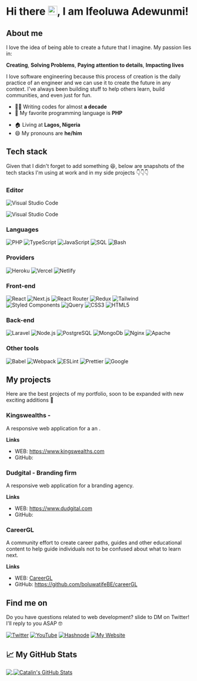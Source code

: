 <!-- ![Ifeoluwa Adewunmi - Software Engineer](./banner.png) -->
# Hi there <img src="https://raw.githubusercontent.com/MartinHeinz/MartinHeinz/master/wave.gif" width="25px">, I am Ifeoluwa Adewunmi!

## About me

I love the idea of being able to create a future that I imagine. My passion lies in:

**Creating**,
**Solving Problems**,
**Paying attention to details**,
**Impacting lives**

I love software engineering because this process of creation is the daily practice of an engineer and we can use it to create the future in any context. I've always been building stuff to help others learn, build communities, and even just for fun.

- 👨‍💻 Writing codes for almost **a decade**
- 🧰 My favorite programming language is **PHP**
<!--- 💼 Working at **Z1 Digital Studio**-->
- 🏠 Living at **Lagos, Nigeria**
- 😄 My pronouns are **he/him**
<!--- 🐱 **Cat** person-->
<!--- 🏓 Great **Ping Pong** player-->
<!--- 🎧 I love listening to [**Adagio For Strings by Tiësto**](https://www.youtube.com/watch?v=ZXA6DvfgzrI)-->

## Tech stack

Given that I didn't forget to add something 😆, below are snapshots of the tech stacks I'm using at work and in my side projects 👇👇👇

### Editor

![Visual Studio Code](https://img.shields.io/badge/-Visual_Studio_Code-007ACC?style=for-the-badge&logo=Visual%20Studio%20Code&logoColor=white&labelColor=101010)

![Visual Studio Code](https://img.shields.io/badge/-Sublime_Text-F7DF1E?style=for-the-badge&logo=Sublime%20Text&logoColor=gold&labelColor=101010)

### Languages

![PHP](https://img.shields.io/badge/-PHP-8993BE?style=for-the-badge&logo=php&logoColor=white&labelColor=101010)
![TypeScript](https://img.shields.io/badge/-TypeScript-3178C6?style=for-the-badge&logo=typescript&logoColor=white&labelColor=101010)
![JavaScript](https://img.shields.io/badge/-JavaScript-F7DF1E?style=for-the-badge&logo=javascript&logoColor=white&labelColor=101010)
![SQL](https://img.shields.io/badge/-SQL-003B57?style=for-the-badge&logo=sqlite&logoColor=white&labelColor=101010)
![Bash](https://img.shields.io/badge/-Bash-4EAA25?style=for-the-badge&logo=gnu%20bash&logoColor=white&labelColor=101010)

### Providers

![Heroku](https://img.shields.io/badge/-Heroku-430098?style=for-the-badge&logo=heroku&logoColor=white&labelColor=101010)
![Vercel](https://img.shields.io/badge/-Vercel-000000?style=for-the-badge&logo=vercel&logoColor=white&labelColor=101010)
![Netlify](https://img.shields.io/badge/-Netlify-00C7B7?style=for-the-badge&logo=netlify&logoColor=white&labelColor=101010)

<!--
![Cloudflare](https://img.shields.io/badge/-Cloudflare-F38020?style=for-the-badge&logo=cloudflare&logoColor=white&labelColor=101010)
![OVH](https://img.shields.io/badge/-OVH-123F6D?style=for-the-badge&logo=ovh&logoColor=white&labelColor=101010)
![Firebase](https://img.shields.io/badge/-Firebase-FFCA28?style=for-the-badge&logo=firebase&logoColor=white&labelColor=101010)
-->

### Front-end

![React](https://img.shields.io/badge/-React-61dafb?style=for-the-badge&logo=react&logoColor=white&labelColor=101010)
![Next.js](https://img.shields.io/badge/-Next.js-000000?style=for-the-badge&logo=next.js&logoColor=white&labelColor=101010)
![React Router](https://img.shields.io/badge/-React_Router-CA4245?style=for-the-badge&logo=react%20router&logoColor=white&labelColor=101010)
![Redux](https://img.shields.io/badge/-Redux-764ABC?style=for-the-badge&logo=redux&logoColor=white&labelColor=101010)
![Tailwind](https://img.shields.io/badge/-Tailwind_CSS-43853d?style=for-the-badge&logo=tailwind%20css&logoColor=white&labelColor=101010)
![Styled Components](https://img.shields.io/badge/-Styled_Components-DB7093?style=for-the-badge&logo=styled-components&logoColor=white&labelColor=101010)
![jQuery](https://img.shields.io/badge/-jQuery-007ACC?style=for-the-badge&logo=jquery&logoColor=white&labelColor=101010)
![CSS3](https://img.shields.io/badge/-CSS-1572B6?style=for-the-badge&logo=css3&logoColor=white&labelColor=101010)
![HTML5](https://img.shields.io/badge/-HTML5-E34F26?style=for-the-badge&logo=html5&logoColor=white&labelColor=101010)

<!-- 
![Gatsby](https://img.shields.io/badge/-Gatsby-663399?style=for-the-badge&logo=gatsby&logoColor=white&labelColor=101010)
![WebRTC](https://img.shields.io/badge/-WebRTC-333333?style=for-the-badge&logo=webrtc&logoColor=white&labelColor=101010)

-->

### Back-end

![Laravel](https://img.shields.io/badge/-Laravel-DC382D?style=for-the-badge&logo=laravel&logoColor=white&labelColor=101010)
![Node.js](https://img.shields.io/badge/-Node.js-43853d?style=for-the-badge&logo=node.js&logoColor=white&labelColor=101010)
![PostgreSQL](https://img.shields.io/badge/-PostgreSQL-336791?style=for-the-badge&logo=PostgreSQL&logoColor=white&labelColor=101010)
![MongoDb](https://img.shields.io/badge/-MongoDb-0F9D58?style=for-the-badge&logo=MongoDb&logoColor=white&labelColor=101010)
![Nginx](https://img.shields.io/badge/-Nginx-269539?style=for-the-badge&logo=nginx&logoColor=white&labelColor=101010)
![Apache](https://img.shields.io/badge/-Apache-CC6699?style=for-the-badge&logo=apache&logoColor=white&labelColor=101010)
<!--
![Nest.js](https://img.shields.io/badge/-Nest.js-E0234E?style=for-the-badge&logo=nestjs&logoColor=white&labelColor=101010)
![GraphQL](https://img.shields.io/badge/-GraphQL-E10098?style=for-the-badge&logo=graphql&logoColor=white&labelColor=101010)
![Redis](https://img.shields.io/badge/-Redis-DC382D?style=for-the-badge&logo=redis&logoColor=white&labelColor=101010)
![Docker](https://img.shields.io/badge/-Docker-2496ED?style=for-the-badge&![Linux](https://img.shields.io/badge/-Linux-FCC624?style=for-the-badge&logo=linux&logoColor=white&labelColor=101010)logo=docker&logoColor=white&labelColor=101010)
-->

### Other tools

![Babel](https://img.shields.io/badge/-Babel-F9DC3E?style=for-the-badge&logo=babel&logoColor=white&labelColor=101010)
![Webpack](https://img.shields.io/badge/-Webpack-8DD6F9?style=for-the-badge&logo=webpack&logoColor=white&labelColor=101010)
![ESLint](https://img.shields.io/badge/-ESLint-4B32C3?style=for-the-badge&logo=eslint&logoColor=white&labelColor=101010)
![Prettier](https://img.shields.io/badge/-Prettier-F7B93E?style=for-the-badge&logo=prettier&logoColor=white&labelColor=101010)
![Google](https://img.shields.io/badge/-Google-0F9D58?style=for-the-badge&logo=Google&logoColor=white&labelColor=101010)


<!-- 
![Rollup](https://img.shields.io/badge/-Rollup-EC4A3F?style=for-the-badge&logo=rollup.js&logoColor=white&labelColor=101010)
![Jest](https://img.shields.io/badge/-Jest-C21325?style=for-the-badge&logo=jest&logoColor=white&labelColor=101010)
![Mocha](https://img.shields.io/badge/-Mocha-8D6748?style=for-the-badge&logo=mocha&logoColor=white&labelColor=101010)
![Puppeteer](https://img.shields.io/badge/-Puppeteer-01D29E?style=for-the-badge&logo=puppet&logoColor=white&labelColor=101010) 
-->

## My projects

Here are the best projects of my portfolio, soon to be expanded with new exciting additions 🚀

### Kingswealths - 

A responsive web application for a an .

**Links**

- WEB: https://www.kingswealths.com
- GitHub: 

### Dudgital - Branding firm

A responsive web application for a branding agency.

**Links**

- WEB: https://www.dudgital.com
- GitHub: 

### CareerGL

A community effort to create career paths, guides and other educational content to help guide individuals not to be confused about what to learn next.

**Links**

- WEB: [CareerGL](https://careergl.vercel.app/)
- GitHub: https://github.com/boluwatifeBE/careerGL

## Find me on

Do you have questions related to web development? slide to DM on Twitter! I'll reply to you ASAP 🤓

[![Twitter](https://img.shields.io/badge/-@Ife__adewunmi-1DA1F2?style=for-the-badge&logo=twitter&logoColor=white&labelColor=101010)](https://twitter.com/ife_adewunmi)
[![YouTube](https://img.shields.io/badge/-@Ife__adewunmi-FF0000?style=for-the-badge&logo=youtube&logoColor=white&labelColor=101010)](https://youtube.com/channel/UCfSlEojNHuqWuQ4bPsB4Xig)
[![Hashnode](https://img.shields.io/badge/-@Ife__adewunmi-007ACC?style=for-the-badge&logo=Hashnode&logoColor=white&labelColor=101010)](https://hashnode.com/ife_adewunmi)
[![My Website](https://img.shields.io/badge/-iajohn.dev​​-007ACC?style=for-the-badge&logo=about.me&logoColor=white&labelColor=101010)](https://ia-phpportfolio.000webhostapp.com/)

<!-- 
[![Twitch](https://img.shields.io/badge/-HorusGoul-9146FF?style=for-the-badge&logo=twitch&logoColor=white&labelColor=101010)](https://twitch.tv/horusgoul)
[![My Website](https://img.shields.io/badge/-horus.dev​​-805ad5?style=for-the-badge&logo=about.me&logoColor=white&labelColor=101010)](https://horus.dev)
-->

<!-- ## Support me -->

<!-- Feel free to buy me a coffee if you enjoy my content 😄

<a href="https://www.buymeacoffee.com/horus" target="_blank"><img src="https://cdn.buymeacoffee.com/buttons/v2/default-black.png" alt="Buy Me A Coffee" height="48px"></a> -->

## &#x1f4c8; My GitHub Stats

<a href="https://github.com/ife-adewunmi/ife-adewunmi">
  <img align="center" src="https://github-readme-stats.vercel.app/api/top-langs/?username=ife-adewunmi&hide=java,html&title_color=ffffff&text_color=c9cacc&icon_color=2bbc8a&bg_color=1d1f21" />
</a>
<a href="https://github.com/ife-adewunmi/ife-adewunmi">
  <img align="center" src="https://github-readme-stats.vercel.app/api?username=ife-adewunmi&show_icons=true&line_height=27&count_private=true&title_color=ffffff&text_color=c9cacc&icon_color=2bbc8a&bg_color=1d1f21" alt="Catalin's GitHub Stats" />
</a>
